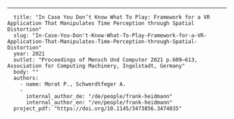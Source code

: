 ---
      title: "In Case You Don’t Know What To Play: Framework for a VR Application That Manipulates Time Perception through Spatial Distortion"
      slug: "In-Case-You-Don't-Know-What-To-Play-Framework-for-a-VR-Application-That-Manipulates-Time-Perception-through-Spatial-Distortion"
      year: 2021
      outlet: "Proceedings of Mensch Und Computer 2021 p.609–613, Association for Computing Machinery, Ingolstadt, Germany"
      body: ""
      authors:
        - name: Morat P., Schwerdtfeger A.
        - 
          internal_author_de: "/de/people/frank-heidmann"
          internal_author_en: "/en/people/frank-heidmann"
      project_pdf: "https://doi.org/10.1145/3473856.3474035"
      